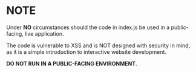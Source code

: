 # NOTE

Under <b>NO</b> circumstances should the code in index.js be used in a public-facing, live application.

The code is vulnerable to XSS and is NOT designed with security in mind, as it is a simple introduction to interactive website development.

<b>DO NOT RUN IN A PUBLIC-FACING ENVIRONMENT.</b>